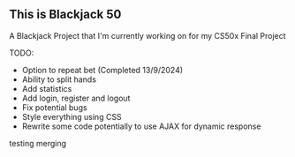 ## This is Blackjack 50
A Blackjack Project that I'm currently working on for my CS50x Final Project

TODO:
- Option to repeat bet (Completed 13/9/2024)
- Ability to split hands
- Add statistics
- Add login, register and logout 
- Fix potential bugs
- Style everything using CSS
- Rewrite some code potentially to use AJAX for dynamic response

testing merging